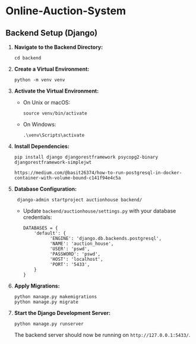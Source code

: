 # Online-Auction-System
## Backend Setup (Django)

1.  **Navigate to the Backend Directory:**

    ```
    cd backend
    ```

2.  **Create a Virtual Environment:**

    ```
    python -m venv venv
    ```

3.  **Activate the Virtual Environment:**

    -   On Unix or macOS:

        ```
        source venv/bin/activate
        ```

    -   On Windows:

        ```
        .\venv\Scripts\activate
        ```

4.  **Install Dependencies:**

    ```
    pip install django djangorestframework psycopg2-binary djangorestframework-simplejwt
    ```
    
    ```
    https://medium.com/@basit26374/how-to-run-postgresql-in-docker-container-with-volume-bound-c141f94e4c5a
    ```
    
5.  **Database Configuration:**

       ```
        django-admin startproject auctionhouse backend/
       ```
       
    -   Update `backend/auctionhouse/settings.py` with your database credentials:

        ```
        DATABASES = {
            'default': {
                  'ENGINE': 'django.db.backends.postgresql',
                  'NAME': 'auction_house',
                  'USER': 'pswd',
                  'PASSWORD': 'pswd',
                  'HOST': 'localhost',
                  'PORT': '5433',
            }
        }
        ```

7.  **Apply Migrations:**

    ```
    python manage.py makemigrations
    python manage.py migrate
    ```
8.  **Start the Django Development Server:**

    ```
    python manage.py runserver
    ```

    The backend server should now be running on `http://127.0.0.1:5433/`.


